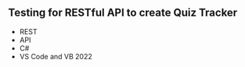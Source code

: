 Testing for RESTful API to create Quiz Tracker
----------------------------------------------
- REST
- API
- C#
- VS Code and VB 2022

